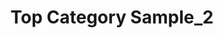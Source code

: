 ---
title: Top Category Sample_2
menu:
  sidebar:
    name: Certification
    identifier: Certification
    weight: 5
---